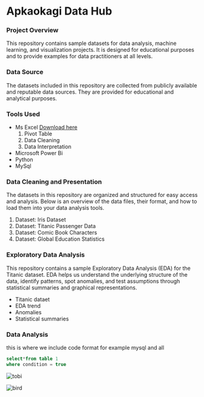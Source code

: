 # Apkaokagi Data Hub
### Project Overview
This repository contains sample datasets for data analysis, machine learning, and visualization projects. 
It is designed for educational purposes and to provide examples for data practitioners at all levels.
### Data Source
The datasets included in this repository are collected from publicly available and reputable data sources. 
They are provided for educational and analytical purposes. 
### Tools Used
- Ms Excel [Download here](https://www.microsoft.com)
  1. Pivot Table
  2. Data Cleaning
  3. Data Interpretation
- Microsoft Power Bi
- Python
- MySql
### Data Cleaning and Presentation
The datasets in this repository are organized and structured for easy access and analysis. Below is an overview of the data files, their format, and how to load them into your data analysis tools.
1. Dataset: Iris Dataset
2. Dataset: Titanic Passenger Data
3. Dataset: Comic Book Characters
4. Dataset: Global Education Statistics

### Exploratory Data Analysis
This repository contains a sample Exploratory Data Analysis (EDA) for the Titanic dataset. EDA helps us understand the underlying structure of the data, identify patterns, spot anomalies, and test assumptions through statistical summaries and graphical representations.

- Titanic dataet
- EDA trend
- Anomalies
- Statistical summaries

### Data Analysis 
this is where we include code format for example mysql and all
```SQL
select*from table 1
where condition = true
```

![tobi](https://github.com/user-attachments/assets/d7447b4d-9db9-4c27-a8f3-fd0875b1eab2)


![bird](https://github.com/user-attachments/assets/b576cff3-340b-4981-98b2-5a9beab83fa0)



